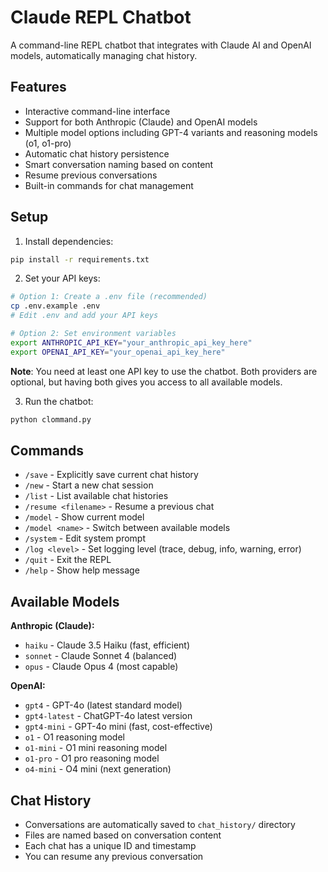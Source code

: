 # Claude REPL Chatbot

A command-line REPL chatbot that integrates with Claude AI and OpenAI models, automatically managing chat history.

## Features

- Interactive command-line interface
- Support for both Anthropic (Claude) and OpenAI models
- Multiple model options including GPT-4 variants and reasoning models (o1, o1-pro)
- Automatic chat history persistence
- Smart conversation naming based on content
- Resume previous conversations
- Built-in commands for chat management

## Setup

1. Install dependencies:
```bash
pip install -r requirements.txt
```

2. Set your API keys:
```bash
# Option 1: Create a .env file (recommended)
cp .env.example .env
# Edit .env and add your API keys

# Option 2: Set environment variables
export ANTHROPIC_API_KEY="your_anthropic_api_key_here"
export OPENAI_API_KEY="your_openai_api_key_here"
```

**Note**: You need at least one API key to use the chatbot. Both providers are optional, but having both gives you access to all available models.

3. Run the chatbot:
```bash
python clommand.py
```

## Commands

- `/save` - Explicitly save current chat history
- `/new` - Start a new chat session
- `/list` - List available chat histories
- `/resume <filename>` - Resume a previous chat
- `/model` - Show current model
- `/model <name>` - Switch between available models
- `/system` - Edit system prompt
- `/log <level>` - Set logging level (trace, debug, info, warning, error)
- `/quit` - Exit the REPL
- `/help` - Show help message

## Available Models

**Anthropic (Claude):**
- `haiku` - Claude 3.5 Haiku (fast, efficient)
- `sonnet` - Claude Sonnet 4 (balanced)
- `opus` - Claude Opus 4 (most capable)

**OpenAI:**
- `gpt4` - GPT-4o (latest standard model)
- `gpt4-latest` - ChatGPT-4o latest version
- `gpt4-mini` - GPT-4o mini (fast, cost-effective)
- `o1` - O1 reasoning model
- `o1-mini` - O1 mini reasoning model
- `o1-pro` - O1 pro reasoning model
- `o4-mini` - O4 mini (next generation)

## Chat History

- Conversations are automatically saved to `chat_history/` directory
- Files are named based on conversation content
- Each chat has a unique ID and timestamp
- You can resume any previous conversation
